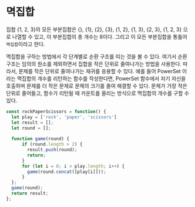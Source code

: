 # 멱집합

집합 {1, 2, 3}의 모든 부분집합은 {}, {1}, {2}, {3}, {1, 2}, {1, 3}, {2, 3}, {1, 2, 3} 으로 나열할 수 있고, 이 부분집합의 총 개수는 8이다. 그리고 이 모든 부분집합을 통틀어 `멱집합`이라고 한다. 

멱집합을 구하는 방법에서 각 단계별로 순환 구조를 띠는 것을 볼 수 있다. 여기서 순환구조는 임의의 원소를 제외하면서 집합을 작은 단위로 줄여나가는 방법을 사용한다. 따라서, 문제를 작은 단위로 줄여나가는 재귀를 응용할 수 있다. 예를 들어 PowerSet 이라는 멱집합의 개수를 리턴하는 함수를 작성한다면, PowerSet 함수에서 자기 자신을 호출하며 문제를 더 작은 문제로 문제의 크기를 줄여 해결할 수 있다. 문제가 가장 작은 단위로 줄어들고, 함수가 리턴될 때 카운트를 올리는 방식으로 멱집합의 개수를 구할 수 있다.

```js
const rockPaperScissors = function() {
  let play = ['rock', 'paper', 'scissors']
  let result = [];
  let round = [];
  
  function game(round) {
      if (round.length > 2) {
        result.push(round);
        return;
      }
      for (let i = 0; i < play.length; i++) {
        game(round.concat([play[i]]));
      }
  };
  game(round);
  return result;
};
```